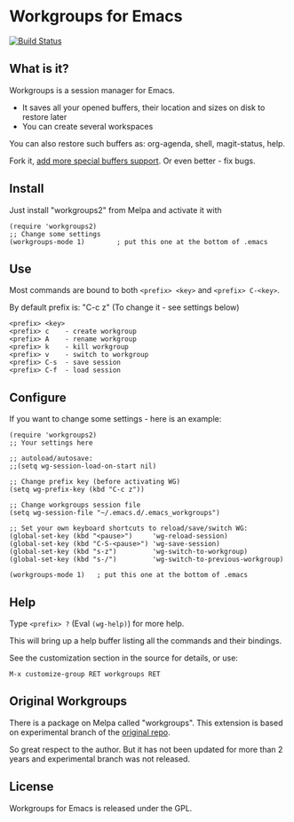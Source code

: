 # Workgroups for Emacs
[![Build Status](https://travis-ci.org/pashinin/workgroups2.png?branch=master)](https://travis-ci.org/pashinin/workgroups2)

## What is it?

Workgroups is a session manager for Emacs.

- It saves all your opened buffers, their location and sizes on disk to restore later
- You can create several workspaces

You can also restore such buffers as: org-agenda, shell, magit-status, help.

Fork it, [add more special buffers support](https://github.com/pashinin/workgroups2/wiki/How-to-restore-a-specific-type-of-buffer). Or even better - fix bugs.

## Install

Just install "workgroups2" from Melpa and activate it with

    (require 'workgroups2)
    ;; Change some settings
    (workgroups-mode 1)        ; put this one at the bottom of .emacs

## Use

Most commands are bound to both `<prefix> <key>` and `<prefix> C-<key>`.

By default prefix is: "C-c z" (To change it - see settings below)

    <prefix> <key>
    <prefix> c    - create workgroup
    <prefix> A    - rename workgroup
    <prefix> k    - kill workgroup
    <prefix> v    - switch to workgroup
    <prefix> C-s  - save session
    <prefix> C-f  - load session

## Configure

If you want to change some settings - here is an example:

    (require 'workgroups2)
    ;; Your settings here

    ;; autoload/autosave:
    ;;(setq wg-session-load-on-start nil)

    ;; Change prefix key (before activating WG)
    (setq wg-prefix-key (kbd "C-c z"))

    ;; Change workgroups session file
    (setq wg-session-file "~/.emacs.d/.emacs_workgroups")

    ;; Set your own keyboard shortcuts to reload/save/switch WG:
    (global-set-key (kbd "<pause>")     'wg-reload-session)
    (global-set-key (kbd "C-S-<pause>") 'wg-save-session)
    (global-set-key (kbd "s-z")         'wg-switch-to-workgroup)
    (global-set-key (kbd "s-/")         'wg-switch-to-previous-workgroup)

    (workgroups-mode 1)   ; put this one at the bottom of .emacs

## Help

Type `<prefix> ?` (Eval `(wg-help)`) for more help.

This will bring up a help buffer listing all the commands and their bindings.

See the customization section in the source for details, or use:

    M-x customize-group RET workgroups RET


## Original Workgroups

There is a package on Melpa called "workgroups".
This extension is based on experimental branch of the [original repo](http://github.com/tlh/workgroups.el).

So great respect to the author. But it has not been updated for more
than 2 years and experimental branch was not released.

## License

Workgroups for Emacs is released under the GPL.
